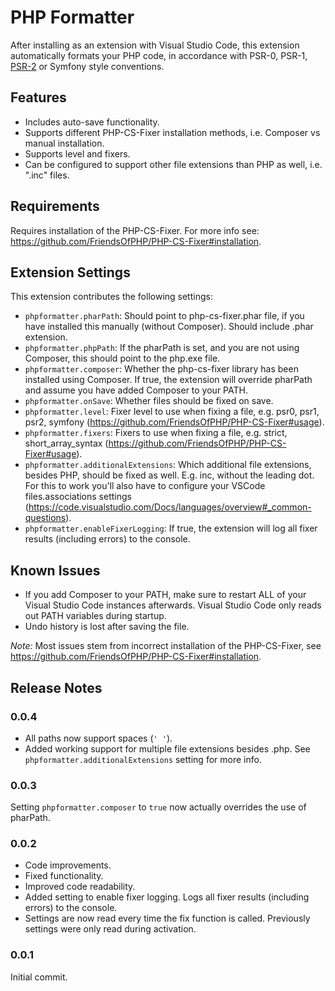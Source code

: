 # PHP Formatter

After installing as an extension with Visual Studio Code, this extension automatically formats your PHP code, in accordance with PSR-0, PSR-1, [PSR-2](http://www.php-fig.org/psr/psr-2/) or Symfony style conventions.

## Features

* Includes auto-save functionality.
* Supports different PHP-CS-Fixer installation methods, i.e. Composer vs manual installation.
* Supports level and fixers.
* Can be configured to support other file extensions than PHP as well, i.e. ".inc" files.

## Requirements

Requires installation of the PHP-CS-Fixer. For more info see: https://github.com/FriendsOfPHP/PHP-CS-Fixer#installation.

## Extension Settings

This extension contributes the following settings:

* `phpformatter.pharPath`: Should point to php-cs-fixer.phar file, if you have installed this manually (without Composer). Should include .phar extension.
* `phpformatter.phpPath`: If the pharPath is set, and you are not using Composer, this should point to the php.exe file.
* `phpformatter.composer`: Whether the php-cs-fixer library has been installed using Composer. If true, the extension will override pharPath and assume you have added Composer to your PATH.
* `phpformatter.onSave`: Whether files should be fixed on save.
* `phpformatter.level`: Fixer level to use when fixing a file, e.g. psr0, psr1, psr2, symfony (https://github.com/FriendsOfPHP/PHP-CS-Fixer#usage).
* `phpformatter.fixers`: Fixers to use when fixing a file, e.g. strict, short_array_syntax (https://github.com/FriendsOfPHP/PHP-CS-Fixer#usage).
* `phpformatter.additionalExtensions`: Which additional file extensions, besides PHP, should be fixed as well. E.g. inc, without the leading dot. For this to work you'll also have to configure your VSCode files.associations settings (https://code.visualstudio.com/Docs/languages/overview#_common-questions).
* `phpformatter.enableFixerLogging`: If true, the extension will log all fixer results (including errors) to the console.

## Known Issues

* If you add Composer to your PATH, make sure to restart ALL of your Visual Studio Code instances afterwards. Visual Studio Code only reads out PATH variables during startup.
* Undo history is lost after saving the file.

*Note:* Most issues stem from incorrect installation of the PHP-CS-Fixer, see https://github.com/FriendsOfPHP/PHP-CS-Fixer#installation.

## Release Notes

### 0.0.4

* All paths now support spaces (`' '`).
* Added working support for multiple file extensions besides .php. See `phpformatter.additionalExtensions` setting for more info.

### 0.0.3

Setting `phpformatter.composer` to `true` now actually overrides the use of pharPath.

### 0.0.2

* Code improvements.
* Fixed functionality.
* Improved code readability.
* Added setting to enable fixer logging. Logs all fixer results (including errors) to the console.
* Settings are now read every time the fix function is called. Previously settings were only read during activation.

### 0.0.1

Initial commit.